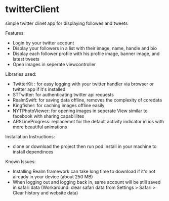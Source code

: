 # twitterClient


simple twitter clinet app for displaying followes and tweets

Features:
- Login by your twitter account
- Display your followers in a list with their image, name, handle and bio
- Display each follower profile with his profile image, banner image, and latest tweets
- Open images in seperate viewcontroller

Libraries used:
- TwitterKit : for easy logging with your twitter handler via browser or twitter app if it's installed 
- STTwitter: for authenticating twitter api requests
- RealmSwift: for saving data offline, removes the complexity of coredata
- Kingfisher: for caching images offline easily
- NYTPhotoViewer: for opening images in seperate View similar to facebook with sharing capablilites 
- ARSLineProgress: replacemnt for the default activity indicator in ios with more beautiful animations

Installation Instructions:
- clone or download the project then run pod install in your machine to install dependinces

Known Issues:
- Installing Realm framework can take long time to download if it's not already in your device (about 250 MB)
- When logging out and logging back in, same account will be still saved in safari data (Workaround: clear safari data from Settings > Safari > Clear history and website data)
